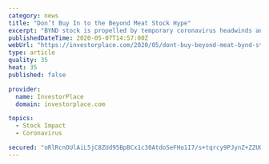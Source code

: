 ```yaml
---
category: news
title: "Don’t Buy In to the Beyond Meat Stock Hype"
excerpt: "BYND stock is propelled by temporary coronavirus headwinds and overzealous optimism. At some point, the share price will come down to earth."
publishedDateTime: 2020-05-07T14:57:00Z
webUrl: "https://investorplace.com/2020/05/dont-buy-beyond-meat-bynd-stock-hype/"
type: article
quality: 35
heat: 35
published: false

provider:
  name: InvestorPlace
  domain: investorplace.com

topics:
  - Stock Impact
  - Coronavirus

secured: "oRlRcnOUlAiL5jC8ZUd95BpBCx1c30AtdoSeFHo1I7/s+tqrcy9PJynZ+ZZUOCQu07eGS1PyMOPdfyTrm8C3XkYhAD9e4rl4/7ZHDRGvixGDuSEy/DhqsPtnQIyHGPwc05gHB9qvH3g9YuxmMB7JbiW5ytZi4/J2+rDnav/8BzSuY/1klNpxcyT9rtYOAOhx8En9KdBrYU9MHAEtfSkpH91/rcJkyQOTTJbU/h8tlw0EKW0FO5XDVDwKomZ5kxN3jFVBGAyoSOihAvZON7oFeMWhGTwqMzw6hlPcGFPDbs0jFLCBZN5+mTsmCbgMGQdNqwRsrGQ4DSqTqQGKUKxNiAxErg63Cj75tZJRBfX9Log+iiByGkYNglyBPxCIrWtB8YD3eKj/le4brOfnWNvIiWlCrTjFiKPqCqcHUh5cYMmArAqQP40QqPXJUxmfHLJENQeQL3RbhwHF7X1nwA8nX9Eb/G/khLdn7bTLnHyPvvk=;RmcWe2CHuZIsit7lLpbo9w=="
---
```



